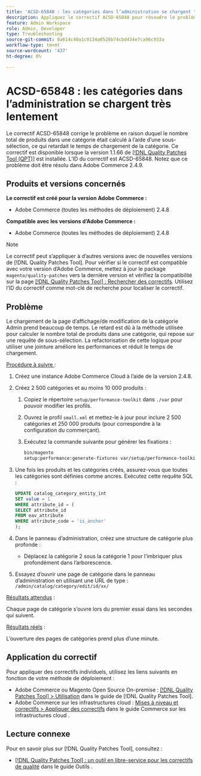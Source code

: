 ```yaml
---
title: 'ACSD-65848 : les catégories dans l’administration se chargent très lentement'
description: Appliquez le correctif ACSD-65848 pour résoudre le problème d’Adobe Commerce où le nombre total de produits dans une catégorie était calculé à l’aide d’une sous-sélection, ce qui retardait le temps de chargement de la catégorie.
feature: Admin Workspace
role: Admin, Developer
type: Troubleshooting
source-git-commit: 8a614c40a1c0134a0528b74cbd434e7ca96c933a
workflow-type: tm+mt
source-wordcount: '437'
ht-degree: 0%

---
```



# ACSD-65848 : les catégories dans l’administration se chargent très lentement

Le correctif ACSD-65848 corrige le problème en raison duquel le nombre total de produits dans une catégorie était calculé à l’aide d’une sous-sélection, ce qui retardait le temps de chargement de la catégorie. Ce correctif est disponible lorsque la version 1.1.66 de [[!DNL Quality Patches Tool (QPT)]](/help/tools/quality-patches-tool/quality-patches-tool-to-self-serve-quality-patches.md) est installée. L’ID du correctif est ACSD-65848. Notez que ce problème doit être résolu dans Adobe Commerce 2.4.9.

## Produits et versions concernés

**Le correctif est créé pour la version Adobe Commerce :**

* Adobe Commerce (toutes les méthodes de déploiement) 2.4.8

**Compatible avec les versions d’Adobe Commerce :**

* Adobe Commerce (toutes les méthodes de déploiement) 2.4.8

>[!NOTE]
>
>Le correctif peut s’appliquer à d’autres versions avec de nouvelles versions de [!DNL Quality Patches Tool]. Pour vérifier si le correctif est compatible avec votre version d’Adobe Commerce, mettez à jour le package `magento/quality-patches` vers la dernière version et vérifiez la compatibilité sur la page [[!DNL Quality Patches Tool] : Rechercher des correctifs](https://experienceleague.adobe.com/tools/commerce-quality-patches/index.html?lang=fr). Utilisez l’ID du correctif comme mot-clé de recherche pour localiser le correctif.

## Problème

Le chargement de la page d’affichage/de modification de la catégorie Admin prend beaucoup de temps. Le retard est dû à la méthode utilisée pour calculer le nombre total de produits dans une catégorie, qui repose sur une requête de sous-sélection. La refactorisation de cette logique pour utiliser une jointure améliore les performances et réduit le temps de chargement.

<u>Procédure à suivre </u> :

1. Créez une instance Adobe Commerce Cloud à l’aide de la version 2.4.8.
1. Créez 2 500 catégories et au moins 10 000 produits :
   1. Copiez le répertoire `setup/performance-toolkit` dans `./var` pour pouvoir modifier les profils.
   1. Ouvrez le profil `small.xml` et mettez-le à jour pour inclure 2 500 catégories et 250 000 produits (pour correspondre à la configuration du commerçant).
   1. Exécutez la commande suivante pour générer les fixations :

      ```bash
      bin/magento 
      setup:performance:generate-fixtures var/setup/performance-toolkit/profiles/ce/small.xml
      ```

1. Une fois les produits et les catégories créés, assurez-vous que toutes les catégories sont définies comme ancres. Exécutez cette requête SQL :

   ```sql
   UPDATE catalog_category_entity_int 
   SET value = 1 
   WHERE attribute_id = (
   SELECT attribute_id 
   FROM eav_attribute 
   WHERE attribute_code = 'is_anchor'
   );
   ```

1. Dans le panneau d’administration, créez une structure de catégorie plus profonde :
   * Déplacez la catégorie 2 sous la catégorie 1 pour l’imbriquer plus profondément dans l’arborescence.
1. Essayez d’ouvrir une page de catégorie dans le panneau d’administration en utilisant une URL de type :
   ```/admin/catalog/category/edit/id/xx/```

<u>Résultats attendus</u> :

Chaque page de catégorie s’ouvre lors du premier essai dans les secondes qui suivent.

<u>Résultats réels</u> :

L’ouverture des pages de catégories prend plus d’une minute.

## Application du correctif

Pour appliquer des correctifs individuels, utilisez les liens suivants en fonction de votre méthode de déploiement :

* Adobe Commerce ou Magento Open Source On-premise : [[!DNL Quality Patches Tool] > Utilisation](/help/tools/quality-patches-tool/usage.md) dans le guide de [!DNL Quality Patches Tool].
* Adobe Commerce sur les infrastructures cloud : [Mises à niveau et correctifs > Appliquer des correctifs](https://experienceleague.adobe.com/docs/commerce-cloud-service/user-guide/develop/upgrade/apply-patches.html?lang=fr) dans le guide Commerce sur les infrastructures cloud .

## Lecture connexe

Pour en savoir plus sur [!DNL Quality Patches Tool], consultez :

* [[!DNL Quality Patches Tool] : un outil en libre-service pour les correctifs de qualité](/help/tools/quality-patches-tool/quality-patches-tool-to-self-serve-quality-patches.md) dans le guide Outils .
